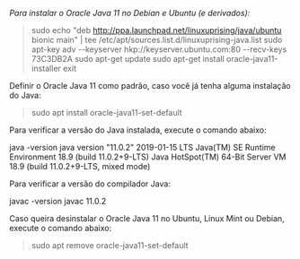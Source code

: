 *Para instalar o Oracle Java 11 no Debian e Ubuntu (e derivados):*

> sudo echo "deb http://ppa.launchpad.net/linuxuprising/java/ubuntu bionic main" | tee /etc/apt/sources.list.d/linuxuprising-java.list
> sudo apt-key adv --keyserver hkp://keyserver.ubuntu.com:80 --recv-keys 73C3DB2A
> sudo apt-get update
> sudo apt-get install oracle-java11-installer
> exit

Definir o Oracle Java 11 como padrão, caso você já tenha alguma instalação do Java:

> sudo apt install oracle-java11-set-default


Para verificar a versão do Java instalada, execute o comando abaixo:

java -version
java version "11.0.2" 2019-01-15 LTS
Java(TM) SE Runtime Environment 18.9 (build 11.0.2+9-LTS)
Java HotSpot(TM) 64-Bit Server VM 18.9 (build 11.0.2+9-LTS, mixed mode)

Para verificar a versão do compilador Java:

javac -version
javac 11.0.2

Caso queira desinstalar o Oracle Java 11 no Ubuntu, Linux Mint ou Debian, execute o comando abaixo:

> sudo apt remove oracle-java11-set-default